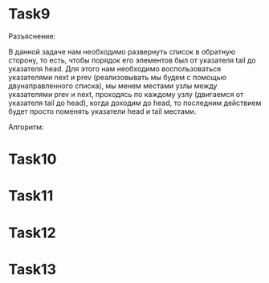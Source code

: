 # Task9

Разъяснение:

В данной задаче нам необходимо развернуть список в обратную сторону, то есть, чтобы порядок его элементов был от указателя tail до указателя head. Для этого нам необходимо воспользоваться указателями next и prev (реализовывать мы будем с помощью двунаправленного списка), мы менем местами узлы между указателями prev и next, проходясь по каждому узлу (двигаемся от указателя tail до head), когда доходим до head, то последним действием будет просто поменять указатели head и tail местами.

Алгоритм:

# Task10
# Task11
# Task12
# Task13